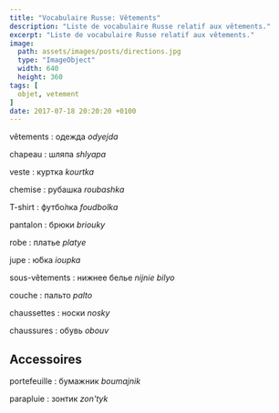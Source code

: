```yaml
---
title: "Vocabulaire Russe: Vêtements"
description: "Liste de vocabulaire Russe relatif aux vêtements."
excerpt: "Liste de vocabulaire Russe relatif aux vêtements."
image:
  path: assets/images/posts/directions.jpg
  type: "ImageObject"
  width: 640
  height: 360
tags: [
  objet, vetement
]
date: 2017-07-18 20:20:20 +0100
---
```



vêtements
: одежда
*odyejda*

chapeau
: шляпа
*shlyapa*

veste
: куртка
*kourtka*

chemise
: рубашка
*roubashka*

T-shirt
: футбо́лка
*foudbolka*

pantalon
: брюки
*briouky*

robe
: платье
*platye*

jupe
: ю́бка
*ioupka*

sous-vêtements
: нижнее белье
*nijnie bilyo*

couche
: пальто
*palto*

chaussettes
: носки
*nosky*

chaussures
: обувь
*obouv*


## Accessoires

portefeuille
: бумажник
*boumajnik*

parapluie
: зонтик
*zon'tyk*
